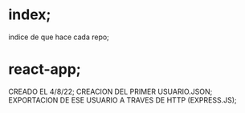 # index;
indice de que hace cada repo;

# react-app;
CREADO EL 4/8/22;
CREACION DEL PRIMER USUARIO.JSON;
EXPORTACION DE ESE USUARIO A TRAVES DE HTTP (EXPRESS.JS);
